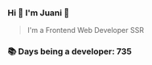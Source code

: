 ### Hi 👋 I&#39;m Juani 🦁

> I&#39;m a Frontend Web Developer SSR

### 📚 Days being a developer: 735
